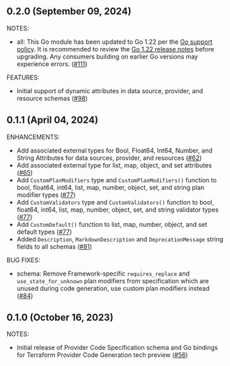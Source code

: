 ## 0.2.0 (September 09, 2024)

NOTES:

* all: This Go module has been updated to Go 1.22 per the [Go support policy](https://go.dev/doc/devel/release#policy). It is recommended to review the [Go 1.22 release notes](https://go.dev/doc/go1.22) before upgrading. Any consumers building on earlier Go versions may experience errors. ([#111](https://github.com/hashicorp/terraform-plugin-codegen-spec/issues/111))

FEATURES:

* Initial support of dynamic attributes in data source, provider, and resource schemas ([#98](https://github.com/hashicorp/terraform-plugin-codegen-spec/issues/98))

## 0.1.1 (April 04, 2024)

ENHANCEMENTS:

* Add associated external types for Bool, Float64, Int64, Number, and String Attributes for data sources, provider, and resources ([#62](https://github.com/hashicorp/terraform-plugin-codegen-spec/issues/62))
* Add associated external type for list, map, object, and set attributes ([#65](https://github.com/hashicorp/terraform-plugin-codegen-spec/issues/65))
* Add `CustomPlanModifiers` type and `CustomPlanModifiers()` function to bool, float64, int64, list, map, number, object, set, and string plan modifier types ([#77](https://github.com/hashicorp/terraform-plugin-codegen-spec/issues/77))
* Add `CustomValidators` type and `CustomValidators()` function to  bool, float64, int64, list, map, number, object, set, and string validator types ([#77](https://github.com/hashicorp/terraform-plugin-codegen-spec/issues/77))
* Add `CustomDefault()` function to list, map, number, object, and set default types ([#77](https://github.com/hashicorp/terraform-plugin-codegen-spec/issues/77))
* Added `Description`, `MarkdownDescription` and `DeprecationMessage` string fields to all schemas ([#81](https://github.com/hashicorp/terraform-plugin-codegen-spec/issues/81))

BUG FIXES:

* schema: Remove Framework-specific `requires_replace` and `use_state_for_unknown` plan modifiers from specification which are unused during code generation, use custom plan modifiers instead ([#84](https://github.com/hashicorp/terraform-plugin-codegen-spec/issues/84))

## 0.1.0 (October 16, 2023)

NOTES:

* Initial release of Provider Code Specification schema and Go bindings for Terraform Provider Code Generation tech preview ([#56](https://github.com/hashicorp/terraform-plugin-codegen-spec/issues/56))

